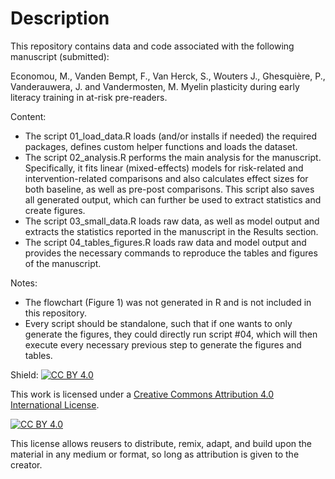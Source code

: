 # Description

This repository contains data and code associated with the following manuscript (submitted):

Economou, M., Vanden Bempt, F., Van Herck, S., Wouters J.,  Ghesquière, P., Vanderauwera, J. and Vandermosten, M. Myelin plasticity during early literacy training in at-risk pre-readers.

Content:

- The script 01_load_data.R loads (and/or installs if needed) the required packages, defines custom helper functions and loads the dataset. 
- The script 02_analysis.R performs the main analysis for the manuscript. Specifically, it fits linear (mixed-effects) models for risk-related and intervention-related comparisons and also calculates effect sizes for both baseline, as well as pre-post comparisons. This script also saves all generated output, which can further be used to extract statistics and create figures.
- The script 03_small_data.R loads raw data, as well as model output and extracts the statistics reported in the manuscript in the Results section.
- The script 04_tables_figures.R loads raw data and model output and provides the necessary commands to reproduce the tables and figures of the manuscript.

Notes:
- The flowchart (Figure 1) was not generated in R and is not included in this repository.
- Every script should be standalone, such that if one wants to only generate the figures, they could directly run script #04, which will then execute every necessary previous step to generate the figures and tables.


Shield: [![CC BY 4.0][cc-by-shield]][cc-by]

This work is licensed under a
[Creative Commons Attribution 4.0 International License][cc-by].

[![CC BY 4.0][cc-by-image]][cc-by]

[cc-by]: http://creativecommons.org/licenses/by/4.0/
[cc-by-image]: https://i.creativecommons.org/l/by/4.0/88x31.png
[cc-by-shield]: https://img.shields.io/badge/License-CC%20BY%204.0-lightgrey.svg

This license allows reusers to distribute, remix, adapt, and build upon the material in any medium or format, so long as attribution is given to the creator.
